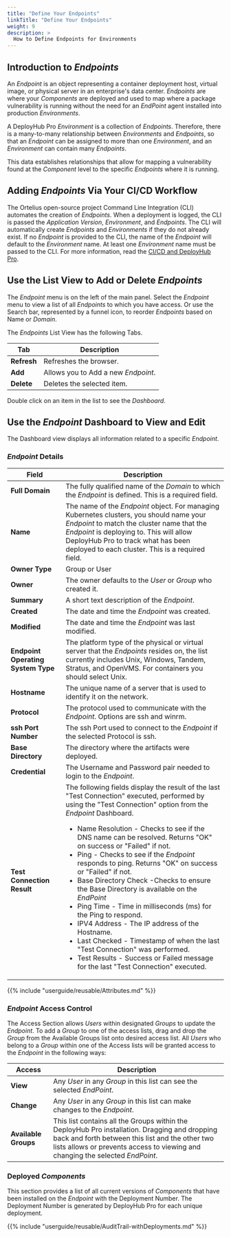 ```yaml
---
title: "Define Your Endpoints"
linkTitle: "Define Your Endpoints"
weight: 9
description: >
  How to Define Endpoints for Environments
---
```

## Introduction to _Endpoints_

An _Endpoint_ is an object representing a container deployment host, virtual image, or physical server in an enterprise's data center.  _Endpoints_ are where your _Components_ are deployed and used to map where a package vulnerability is running without the need for an _EndPoint_ agent installed into production _Environments_. 

A DeployHub Pro _Environment_ is a collection of _Endpoints_. Therefore, there is a many-to-many relationship between _Environments_ and _Endpoints_, so that an _Endpoint_ can be assigned to more than one _Environment_, and an _Environment_ can contain many _Endpoints_. 

This data establishes relationships that allow for mapping a vulnerability found at the _Component_ level to the specific _Endpoints_ where it is running.

## Adding _Endpoints_ Via Your CI/CD Workflow

The Ortelius open-source project Command Line Integration (CLI) automates the creation of _Endpoints_. When a deployment is logged, the CLI is passed the _Application Version_, _Environment_, and _Endpoints_. The CLI will automatically create _Endpoints_ and _Environments_ if they do not already exist. If no _Endpoint_ is provided to the CLI, the name of the _Endpoint_ will default to the _Environment_ name. At least one _Environment_ name must be passed to the CLI. For more information, read the [CI/CD and DeployHub Pro](/userguide/integrations/ci-cd_integrations/). 

## Use the List View to Add or Delete _Endpoints_

The _Endpoint_ menu is on the left of the main panel. Select the _Endpoint_ menu to view a list of all _Endpoints_ to which you have access. Or use the Search bar, represented by a funnel icon, to reorder _Endpoints_ based on Name or _Domain_.

The _Endpoints_ List View has the following Tabs.

| Tab         | Description                         |
|-------------|-------------------------------------|
| **Refresh** | Refreshes the browser.              |
| **Add**     | Allows you to Add a new _Endpoint_. |
| **Delete**  | Deletes the selected item.          |

Double click on an item in the list to see the _Dashboard_.

## Use the _Endpoint_ Dashboard to View and Edit

The Dashboard view displays all information related to a specific _Endpoint_.

### _Endpoint_ Details

| Field                              | Description                                                                                                                                                                                                                                                                                                                                                                                                                                                                                                                                                                                                                                                                                                                                                                                                              |
|------------------------------------|--------------------------------------------------------------------------------------------------------------------------------------------------------------------------------------------------------------------------------------------------------------------------------------------------------------------------------------------------------------------------------------------------------------------------------------------------------------------------------------------------------------------------------------------------------------------------------------------------------------------------------------------------------------------------------------------------------------------------------------------------------------------------------------------------------------------------|
| **Full Domain**                    | The fully qualified name of the _Domain_ to which the _Endpoint_ is defined.  This is a required field.                                                                                                                                                                                                                                                                                                                                                                                                                                                                                                                                                                                                                                                                                                                                            |
| **Name**                           | The name of the _Endpoint_ object. For managing Kubernetes clusters, you should name your _Endpoint_ to match the cluster name that the _Endpoint_ is deploying to.  This will allow DeployHub Pro to track what has been deployed to each cluster. This is a required field.                                                                                                                                                                                                                                                                                                                                                                                                                                                                                                                                                                          |
| **Owner Type**                     | Group or User                                                                                                                                                                                                                                                                                                                                                                                                                                                                                                                                                                                                                                                                                                                                                                                                            |
| **Owner**                          | The owner defaults to the _User_ or _Group_ who created it.                                                                                                                                                                                                                                                                                                                                                                                                                                                                                                                                                                                                                                                                                                                                                              |
| **Summary**                        | A short text description of the _Endpoint_.                                                                                                                                                                                                                                                                                                                                                                                                                                                                                                                                                                                                                                                                                                                                                                              |
| **Created**                        | The date and time the _Endpoint_ was created.                                                                                                                                                                                                                                                                                                                                                                                                                                                                                                                                                                                                                                                                                                                                                                            |
| **Modified**                       | The date and time the _Endpoint_ was last modified.                                                                                                                                                                                                                                                                                                                                                                                                                                                                                                                                                                                                                                                                                                                                                                      |
| **Endpoint Operating System Type** | The platform type of the physical or virtual server that the _Endpoints_ resides on, the list currently includes Unix, Windows, Tandem, Stratus, and OpenVMS. For containers you should select Unix.                                                                                                                                                                                                                                                                                                                                                                                                                                                                                                                                                                                                                     |
| **Hostname**                       | The unique name of a server that is used to identify it on the network.                                                                                                                                                                                                                                                                                                                                                                                                                                                                                                                                                                                                                                                                                                                                                  |
| **Protocol**                       | The protocol used to communicate with the _Endpoint_. Options are ssh and winrm.                                                                                                                                                                                                                                                                                                                                                                                                                                                                                                                                                                                                                                                                                                                                         |
| **ssh Port Number**                | The ssh Port used to connect to the _Endpoint_ if the selected Protocol is ssh.                                                                                                                                                                                                                                                                                                                                                                                                                                                                                                                                                                                                                                                                                                                                          |
| **Base Directory**                 | The directory where the artifacts were deployed.                                                                                                                                                                                                                                                                                                                                   |
| **Credential**                     | The Username and Password pair needed to login to the _Endpoint_.                                                                                                                                                                                                                                                                                                                                                                                                                                                                                                                                                                                                                                                                                                                                                        |
| **Test Connection Result**         | The following fields display the result of the last "Test Connection" executed, performed by using the "Test Connection" option from the _Endpoint_ Dashboard.<ul><li>Name Resolution - Checks to see if the DNS name can be resolved. Returns "OK" on success or "Failed" if not. </li><li> Ping - Checks to see if the _Endpoint_ responds to ping. Returns "OK" on success or "Failed" if not.</li><li>Base Directory Check -Checks to ensure the Base Directory is available on the _EndPoint_ </li><li>Ping Time - Time in milliseconds (ms) for the Ping to respond.</li><li>IPV4 Address - The IP address of the Hostname.</li><li>Last Checked - Timestamp of when the last "Test Connection" was performed.</li><li>Test Results - Success or Failed message for the last "Test Connection" executed.</li></ul> |

{{% include "userguide/reusable/Attributes.md" %}}

### _Endpoint_ Access Control

The Access Section allows _Users_ within designated _Groups_ to update the _Endpoint_. To add a _Group_ to one of the access lists, drag and drop the _Group_ from the Available Groups list onto desired access list. All _Users_ who belong to a _Group_ within one of the Access lists will be granted access to the _Endpoint_ in the following ways:

| Access     | Description                                                                |
|------------|----------------------------------------------------------------------------|
| **View**   | Any _User_ in any _Group_ in this list can see the selected _EndPoint_.    |
| **Change** | Any _User_ in any _Group_ in this list can make changes to the _Endpoint_. |
|**Available Groups**|This list contains all the Groups within the DeployHub Pro installation. Dragging and dropping back and forth between this list and the other two lists allows or prevents access to viewing and changing the selected _EndPoint_.


### Deployed _Components_

This section provides a list of all current versions of _Components_ that have been installed on the _Endpoint_ with the Deployment Number. The Deployment Number is generated by DeployHub Pro for each unique deployment.


{{% include "userguide/reusable/AuditTrail-withDeployments.md" %}}